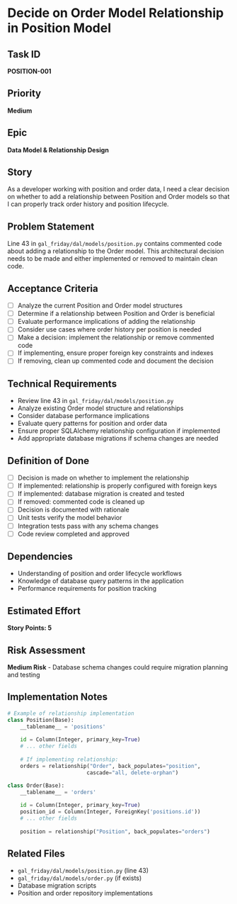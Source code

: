 # Decide on Order Model Relationship in Position Model

## Task ID
**POSITION-001**

## Priority
**Medium**

## Epic
**Data Model & Relationship Design**

## Story
As a developer working with position and order data, I need a clear decision on whether to add a relationship between Position and Order models so that I can properly track order history and position lifecycle.

## Problem Statement
Line 43 in `gal_friday/dal/models/position.py` contains commented code about adding a relationship to the Order model. This architectural decision needs to be made and either implemented or removed to maintain clean code.

## Acceptance Criteria
- [ ] Analyze the current Position and Order model structures
- [ ] Determine if a relationship between Position and Order is beneficial
- [ ] Evaluate performance implications of adding the relationship
- [ ] Consider use cases where order history per position is needed
- [ ] Make a decision: implement the relationship or remove commented code
- [ ] If implementing, ensure proper foreign key constraints and indexes
- [ ] If removing, clean up commented code and document the decision

## Technical Requirements
- Review line 43 in `gal_friday/dal/models/position.py`
- Analyze existing Order model structure and relationships
- Consider database performance implications
- Evaluate query patterns for position and order data
- Ensure proper SQLAlchemy relationship configuration if implemented
- Add appropriate database migrations if schema changes are needed

## Definition of Done
- [ ] Decision is made on whether to implement the relationship
- [ ] If implemented: relationship is properly configured with foreign keys
- [ ] If implemented: database migration is created and tested
- [ ] If removed: commented code is cleaned up
- [ ] Decision is documented with rationale
- [ ] Unit tests verify the model behavior
- [ ] Integration tests pass with any schema changes
- [ ] Code review completed and approved

## Dependencies
- Understanding of position and order lifecycle workflows
- Knowledge of database query patterns in the application
- Performance requirements for position tracking

## Estimated Effort
**Story Points: 5**

## Risk Assessment
**Medium Risk** - Database schema changes could require migration planning and testing

## Implementation Notes
```python
# Example of relationship implementation
class Position(Base):
    __tablename__ = 'positions'
    
    id = Column(Integer, primary_key=True)
    # ... other fields
    
    # If implementing relationship:
    orders = relationship("Order", back_populates="position", 
                         cascade="all, delete-orphan")

class Order(Base):
    __tablename__ = 'orders'
    
    id = Column(Integer, primary_key=True)
    position_id = Column(Integer, ForeignKey('positions.id'))
    # ... other fields
    
    position = relationship("Position", back_populates="orders")
```

## Related Files
- `gal_friday/dal/models/position.py` (line 43)
- `gal_friday/dal/models/order.py` (if exists)
- Database migration scripts
- Position and order repository implementations 